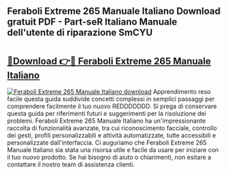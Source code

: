 ## Feraboli Extreme 265 Manuale Italiano Download gratuit PDF - Part-seR Italiano Manuale dell'utente di riparazione SmCYU

# <h2><a href="http://dfbsom.blite.top/?on=Feraboli+Extreme+265+Manuale+Italiano">🔗Download 👉🔴 Feraboli Extreme 265 Manuale Italiano</a></h2>

[![Feraboli Extreme 265 Manuale Italiano download](https://i.imgur.com/lujVjoI.png)](http://dfbsom.blite.top/?on=Feraboli+Extreme+265+Manuale+Italiano)
Apprendimento reso facile questa guida suddivide concetti complessi in semplici passaggi per comprendere facilmente il tuo nuovo REDDDDDDD. Si prega di conservare questa guida per riferimenti futuri e suggerimenti per la risoluzione dei problemi. Feraboli Extreme 265 Manuale Italiano ha un'impressionante raccolta di funzionalità avanzate, tra cui riconoscimento facciale, controllo dei gesti, profili personalizzabili e attività automatizzate, tutte accessibili e personalizzate dall'interfaccia. Ci auguriamo che Feraboli Extreme 265 Manuale Italiano sia stata una risorsa utile e facile da usare per iniziare con il tuo nuovo prodotto. Se hai bisogno di aiuto o chiarimenti, non esitare a contattare il nostro team di assistenza clienti.
